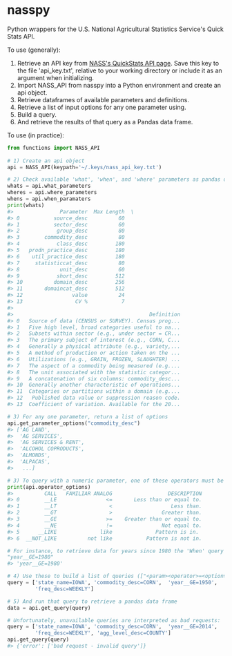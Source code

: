 # nasspy
Python wrappers for the U.S. National Agricultural Statistics Service's Quick Stats API.

To use (generally):

1) Retrieve an API key from [NASS's QuickStats API page](https://quickstats.nass.usda.gov/api#param_define).
   Save this key to the file 'api_key.txt', relative to your working directory or include it as an argument
   when initializing. 
2) Import NASS_API from nasspy into a Python environment and create an api object.
3) Retrieve dataframes of available parameters and definitions.
4) Retrieve a list of input options for any one parameter using.
5) Build a query.
6) And retrieve the results of that query as a Pandas data frame.

To use (in practice):
  
```python
from functions import NASS_API
        
# 1) Create an api object
api = NASS_API(keypath='~/.keys/nass_api_key.txt')

# 2) Check available 'what', 'when', and 'where' parameters as pandas dataframes
whats = api.what_parameters
wheres = api.where_parameters
whens = api.when_paramaters
print(whats)
#>               Parameter  Max Length  \
#> 0           source_desc          60   
#> 1           sector_desc          60   
#> 2            group_desc          80   
#> 3        commodity_desc          80   
#> 4            class_desc         180   
#> 5   prodn_practice_desc         180   
#> 6    util_practice_desc         180   
#> 7     statisticcat_desc          80   
#> 8             unit_desc          60   
#> 9            short_desc         512   
#> 10          domain_desc         256   
#> 11       domaincat_desc         512   
#> 12                value          24   
#> 13                 CV %           7   
#> 
#>                                            Definition  
#> 0   Source of data (CENSUS or SURVEY). Census prog...  
#> 1   Five high level, broad categories useful to na...  
#> 2   Subsets within sector (e.g., under sector = CR...  
#> 3   The primary subject of interest (e.g., CORN, C...  
#> 4   Generally a physical attribute (e.g., variety,...  
#> 5   A method of production or action taken on the ...  
#> 6   Utilizations (e.g., GRAIN, FROZEN, SLAUGHTER) ...  
#> 7   The aspect of a commodity being measured (e.g....  
#> 8   The unit associated with the statistic categor...  
#> 9   A concatenation of six columns: commodity_desc...  
#> 10  Generally another characteristic of operations...  
#> 11  Categories or partitions within a domain (e.g....  
#> 12   Published data value or suppression reason code.  
#> 13  Coefficient of variation. Available for the 20...  

# 3) For any one parameter, return a list of options
api.get_parameter_options("commodity_desc")
#> ['AG LAND',
#>  'AG SERVICES',
#>  'AG SERVICES & RENT',
#>  'ALCOHOL COPRODUCTS',
#>  'ALMONDS',
#>  'ALPACAS',
#>   ...]

# 3) To query with a numeric parameter, one of these operators must be used
print(api.operator_options)
#>          CALL   FAMILIAR ANALOG                  DESCRIPTION
#> 0        __LE                <=       Less than or equal to.
#> 1        __LT                 <                   Less than.
#> 2        __GT                 >                Greater than.
#> 3        __GE                >=    Greater than or equal to.
#> 4        __NE                !=                Not equal to.
#> 5      __LIKE              like              Pattern is in. 
#> 6  __NOT_LIKE          not like           Pattern is not in.

# For instance, to retrieve data for years since 1980 the 'When' query becomes:
"year__GE=1980"
#> 'year__GE=1980'

# 4) Use these to build a list of queries (["<param><operator>=<option>", ...])
query = ['state_name=IOWA', 'commodity_desc=CORN',  'year__GE=1950',
         'freq_desc=WEEKLY']

# 5) And run that query to retrieve a pandas data frame
data = api.get_query(query)

# Unfortunately, unavailable queries are interpreted as bad requests:
query = ['state_name=IOWA', 'commodity_desc=CORN',  'year__GE=2014',
         'freq_desc=WEEKLY', 'agg_level_desc=COUNTY']
api.get_query(query)
#> {'error': ['bad request - invalid query']}
```
